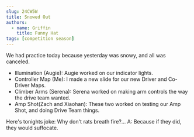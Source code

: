 ```yaml
---
slug: 24CW5W
title: Snowed Out
authors:
  - name: Griffin
    title: Funny Hat
tags: [competition season]
---
```

We had practice today because yesterday was snowy, and all was canceled.
* Illumination (Augie): Augie worked on our indicator lights.
* Controller Map (Me): I made a new slide for our new Driver and Co-Driver Maps.
*  Climber Arms (Serena): Serena worked on making arm controls the way the drive team wanted.
* Amp Shot(Zach and Xiaohan): These two worked on testing our Amp Shot, and doing Drive Team things.

Here's tonights joke: Why don't rats breath fire?...
A: Because if they did, they would suffocate. 